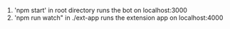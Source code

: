 1. 'npm start' in root directory runs the bot on localhost:3000
2. 'npm run watch" in ./ext-app runs the extension app on localhost:4000
